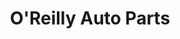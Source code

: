 ---
title: "O'Reilly Auto Parts"
url: /houston/oreilly-auto-parts-north-main-street/
shop: car parts
---